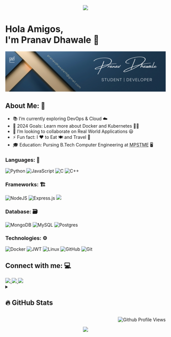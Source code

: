 <p align="center">
  <img src="https://capsule-render.vercel.app/api?type=waving&height=70&color=gradient&theme=gruvbox_light"/>
</p>

# Hola Amigos,<br> I'm Pranav Dhawale 👋

<img src="./img/pd-banner.png">

## About Me: 🤗

- 📚 I’m currently exploring DevOps & Cloud ☁️
- 🥅 2024 Goals: Learn more about Docker and Kubernetes 🧑‍💻
- 👯 I’m looking to collaborate on Real World Applications 😃
- ⚡ Fun fact: I ❤️ to Eat 🍽️ and Travel 🧳
- 🎓 Education: Pursing B.Tech Computer Engineering at <abbr title="MUKESH PATEL SCHOOL OF TECHNOLOGY MANAGEMENT & ENGINEERING">MPSTME</abbr> 🖥️

### Languages: 🧰

![Python](https://img.shields.io/badge/Python-ffde57?style=for-the-badge&logo=python)
![JavaScript](https://img.shields.io/badge/javascript-%23323330.svg?style=for-the-badge&logo=javascript&logoColor=%23F7DF1E)
![C](https://img.shields.io/badge/c-%2300599C.svg?style=for-the-badge&logo=c&logoColor=white)
![C++](https://img.shields.io/badge/c++-%2300599C.svg?style=for-the-badge&logo=c%2B%2B&logoColor=white)

### Frameworks: 🏗️

![NodeJS](https://img.shields.io/badge/Node.js-339933?style=for-the-badge&logo=nodedotjs&logoColor=white)
![Express.js](https://img.shields.io/badge/express.js-%23404d59.svg?style=for-the-badge&logo=express&logoColor=%2361DAFB)
![](https://img.shields.io/badge/React-ffffff?style=for-the-badge&logo=react&logoColor=61DBFB)

### Database: 🗃️

![MongoDB](https://img.shields.io/badge/MongoDB-4DB33D?style=for-the-badge&logo=mongodb&logoColor=3F3E42)
![MySQL](https://img.shields.io/badge/MYSQL-f29111?style=for-the-badge&logo=mysql&logoColor=00758F)
![Postgres](https://img.shields.io/badge/postgres-%23316192.svg?style=for-the-badge&logo=postgresql&logoColor=white)

### Technologies: ⚙️

![Docker](https://img.shields.io/badge/docker-%230db7ed.svg?style=for-the-badge&logo=docker&logoColor=white)
![JWT](https://img.shields.io/badge/JWT-black?style=for-the-badge&logo=JSON%20web%20tokens)
![Linux](https://img.shields.io/badge/Linux-FCC624?style=for-the-badge&logo=linux&logoColor=black)
![GitHub](https://img.shields.io/badge/github-%23121011.svg?style=for-the-badge&logo=github&logoColor=white)
![Git](https://img.shields.io/badge/git-%23F05033.svg?style=for-the-badge&logo=git&logoColor=white)

</div>

## Connect with me: 💻

<a href="mailto:pranavdhawale19@gmail.com">
<img src="https://img.shields.io/badge/Gmail-D14836?style=for-the-badge&logo=gmail&logoColor=white" />
</a>
<a href="https://www.linkedin.com/in/pranav-dhawale-324452212/" target="_blank" >
<img src="https://img.shields.io/badge/LinkedIn-0077B5?style=for-the-badge&logo=linkedin&logoColor=white" />
</a>
<a href="https://www.instagram.com/pranav_dhawale_19" target="_blank">
<img src="https://img.shields.io/badge/Instagram-E4405F?style=for-the-badge&logo=instagram&logoColor=white" />
</a>

<br>

<details>
<summary><h2>🔥 GitHub Stats</h2></summary>

[![GitHub Streak](https://streak-stats.demolab.com/?user=pranavdhawale&theme=midnight-purple&hide_border=true)](https://git.io/streak-stats)

</details>

<div align="right">

![Github Profile Views](https://komarev.com/ghpvc/?username=pranavdhawale&color=181717&style=flat-square&label=Profile+Views)

</div>

<p align="center">
  <img src="https://capsule-render.vercel.app/api?type=waving&height=70&color=gradient&theme=gruvbox_light&section=footer"/>
</p>
